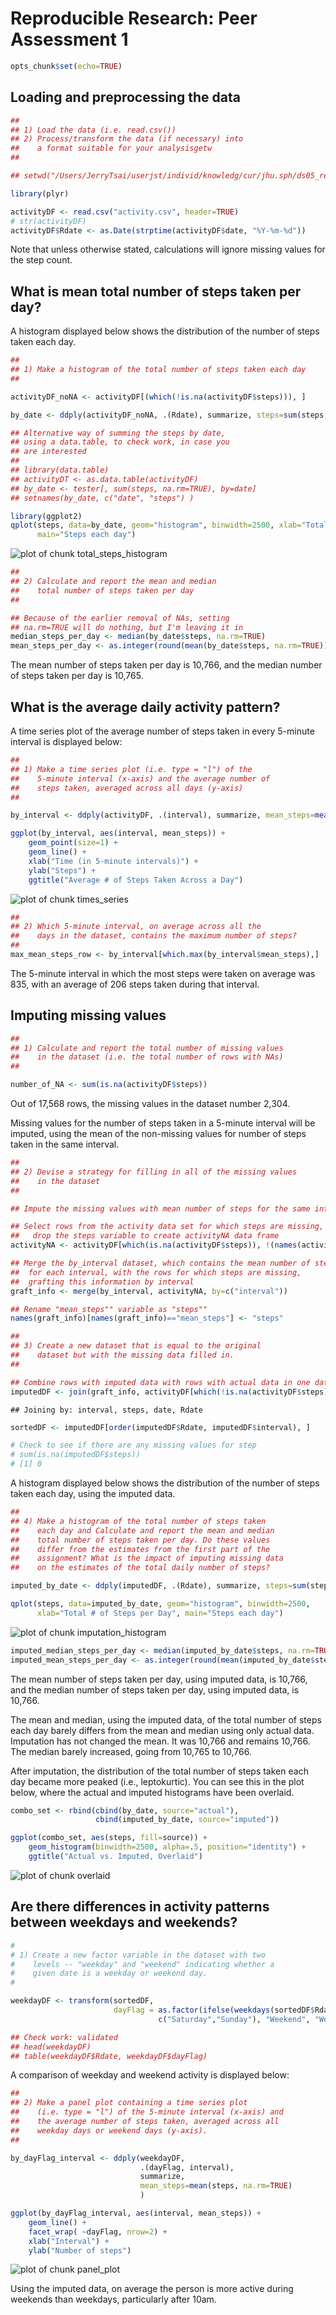 # Reproducible Research: Peer Assessment 1


```r
opts_chunk$set(echo=TRUE)
```

## Loading and preprocessing the data


```r
##
## 1) Load the data (i.e. read.csv())
## 2) Process/transform the data (if necessary) into 
##    a format suitable for your analysisgetw
##

## setwd("/Users/JerryTsai/userjst/individ/knowledg/cur/jhu.sph/ds05_reproducible/projects/project01/RepData_PeerAssessment1")

library(plyr)

activityDF <- read.csv("activity.csv", header=TRUE)
# str(activityDF)
activityDF$Rdate <- as.Date(strptime(activityDF$date, "%Y-%m-%d"))
```

Note that unless otherwise stated, calculations will ignore missing values for the step count.


## What is mean total number of steps taken per day?

A histogram displayed below shows the distribution of the number of steps taken each day.


```r
##
## 1) Make a histogram of the total number of steps taken each day
##

activityDF_noNA <- activityDF[(which(!is.na(activityDF$steps))), ]

by_date <- ddply(activityDF_noNA, .(Rdate), summarize, steps=sum(steps, na.rm=TRUE))

## Alternative way of summing the steps by date,
## using a data.table, to check work, in case you 
## are interested
##
## library(data.table)
## activityDT <- as.data.table(activityDF)
## by_date <- tester[, sum(steps, na.rm=TRUE), by=date]
## setnames(by_date, c("date", "steps") )

library(ggplot2)
qplot(steps, data=by_date, geom="histogram", binwidth=2500, xlab="Total # of Steps per Day", 
      main="Steps each day")
```

![plot of chunk total_steps_histogram](figure/total_steps_histogram.png) 


```r
##
## 2) Calculate and report the mean and median 
##    total number of steps taken per day
##

## Because of the earlier removal of NAs, setting
## na.rm=TRUE will do nothing, but I'm leaving it in
median_steps_per_day <- median(by_date$steps, na.rm=TRUE)
mean_steps_per_day <- as.integer(round(mean(by_date$steps, na.rm=TRUE)))
```

The mean number of steps taken per day is 10,766, and the median number of steps taken per day is 10,765.  
  

## What is the average daily activity pattern?

A time series plot of the average number of steps taken in every 5-minute interval is displayed below:


```r
##
## 1) Make a time series plot (i.e. type = "l") of the 
##    5-minute interval (x-axis) and the average number of 
##    steps taken, averaged across all days (y-axis)
##

by_interval <- ddply(activityDF, .(interval), summarize, mean_steps=mean(steps, na.rm=TRUE))

ggplot(by_interval, aes(interval, mean_steps)) + 
    geom_point(size=1) + 
    geom_line() + 
    xlab("Time (in 5-minute intervals)") + 
    ylab("Steps") + 
    ggtitle("Average # of Steps Taken Across a Day")
```

![plot of chunk times_series](figure/times_series.png) 


```r
##
## 2) Which 5-minute interval, on average across all the 
##    days in the dataset, contains the maximum number of steps?
##
max_mean_steps_row <- by_interval[which.max(by_interval$mean_steps),]
```

The 5-minute interval in which the most steps were taken on average was 835, with an average of 206 steps taken during that interval.  


## Imputing missing values


```r
##
## 1) Calculate and report the total number of missing values 
##    in the dataset (i.e. the total number of rows with NAs)
##

number_of_NA <- sum(is.na(activityDF$steps))
```

Out of 17,568 rows, the missing values in the dataset number 2,304.

Missing values for the number of steps taken in a 5-minute interval will be imputed, using the mean of the non-missing values for number of steps taken in the same interval.


```r
##
## 2) Devise a strategy for filling in all of the missing values 
##    in the dataset
##

## Impute the missing values with mean number of steps for the same interval

## Select rows from the activity data set for which steps are missing, and
##   drop the steps variable to create activityNA data frame
activityNA <- activityDF[which(is.na(activityDF$steps)), !(names(activityDF) %in% c("steps"))]

## Merge the by_interval dataset, which contains the mean number of steps
##  for each interval, with the rows for which steps are missing, 
##  grafting this information by interval
graft_info <- merge(by_interval, activityNA, by=c("interval"))

## Rename "mean_steps"" variable as "steps""
names(graft_info)[names(graft_info)=="mean_steps"] <- "steps"

##
## 3) Create a new dataset that is equal to the original 
##    dataset but with the missing data filled in.
##

## Combine rows with imputed data with rows with actual data in one data frame
imputedDF <- join(graft_info, activityDF[which(!is.na(activityDF$steps)), ], type="full")
```

```
## Joining by: interval, steps, date, Rdate
```

```r
sortedDF <- imputedDF[order(imputedDF$Rdate, imputedDF$interval), ]

# Check to see if there are any missing values for step
# sum(is.na(imputedDF$steps))
# [1] 0
```

A histogram displayed below shows the distribution of the number of steps taken each day, using the imputed data.


```r
##
## 4) Make a histogram of the total number of steps taken 
##    each day and Calculate and report the mean and median 
##    total number of steps taken per day. Do these values 
##    differ from the estimates from the first part of the 
##    assignment? What is the impact of imputing missing data 
##    on the estimates of the total daily number of steps?

imputed_by_date <- ddply(imputedDF, .(Rdate), summarize, steps=sum(steps, na.rm=TRUE))

qplot(steps, data=imputed_by_date, geom="histogram", binwidth=2500, 
      xlab="Total # of Steps per Day", main="Steps each day")
```

![plot of chunk imputation_histogram](figure/imputation_histogram.png) 

```r
imputed_median_steps_per_day <- median(imputed_by_date$steps, na.rm=TRUE)
imputed_mean_steps_per_day <- as.integer(round(mean(imputed_by_date$steps, na.rm=TRUE)))
```

The mean number of steps taken per day, using imputed data, is 10,766, and the median number of steps taken per day, using imputed data, is 10,766. 
  
The mean and median, using the imputed data, of the total number of steps each day barely differs from the mean and median using only actual data. Imputation has not changed the mean. It was 10,766 and remains 10,766. The median barely increased, going from  10,765 to  10,766.  
  
After imputation, the distribution of the total number of steps taken each day became more peaked (i.e., leptokurtic). You can see this in the plot below, where the actual and imputed histograms have been overlaid. 


```r
combo_set <- rbind(cbind(by_date, source="actual"), 
                   cbind(imputed_by_date, source="imputed"))

ggplot(combo_set, aes(steps, fill=source)) + 
    geom_histogram(binwidth=2500, alpha=.5, position="identity") + 
    ggtitle("Actual vs. Imputed, Overlaid") 
```

![plot of chunk overlaid](figure/overlaid.png) 


## Are there differences in activity patterns between weekdays and weekends?


```r
#
# 1) Create a new factor variable in the dataset with two 
#    levels -- "weekday" and "weekend" indicating whether a 
#    given date is a weekday or weekend day.
#

weekdayDF <- transform(sortedDF, 
                       dayFlag = as.factor(ifelse(weekdays(sortedDF$Rdate) %in% 
                                 c("Saturday","Sunday"), "Weekend", "Weekday")) )

## Check work: validated
## head(weekdayDF)
## table(weekdayDF$Rdate, weekdayDF$dayFlag)
```

A comparison of weekday and weekend activity is displayed below:


```r
##
## 2) Make a panel plot containing a time series plot 
##    (i.e. type = "l") of the 5-minute interval (x-axis) and 
##    the average number of steps taken, averaged across all 
##    weekday days or weekend days (y-axis). 
##

by_dayFlag_interval <- ddply(weekdayDF, 
                             .(dayFlag, interval), 
                             summarize, 
                             mean_steps=mean(steps, na.rm=TRUE)
                             )

ggplot(by_dayFlag_interval, aes(interval, mean_steps)) + 
    geom_line() +
    facet_wrap( ~dayFlag, nrow=2) +
    xlab("Interval") +
    ylab("Number of steps")
```

![plot of chunk panel_plot](figure/panel_plot.png) 

Using the imputed data, on average the person is more active during weekends than weekdays, particularly after 10am.
